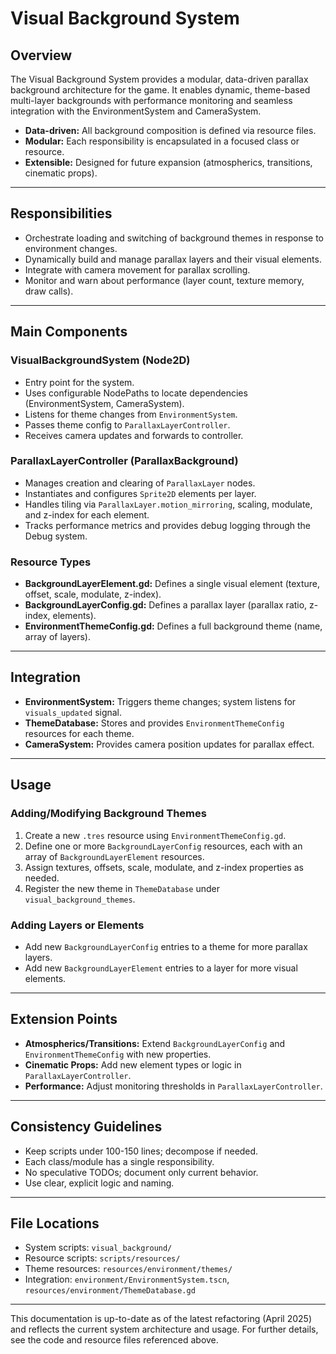 # Visual Background System

## Overview

The Visual Background System provides a modular, data-driven parallax background architecture for the game. It enables dynamic, theme-based multi-layer backgrounds with performance monitoring and seamless integration with the EnvironmentSystem and CameraSystem.

- **Data-driven:** All background composition is defined via resource files.
- **Modular:** Each responsibility is encapsulated in a focused class or resource.
- **Extensible:** Designed for future expansion (atmospherics, transitions, cinematic props).

---

## Responsibilities

- Orchestrate loading and switching of background themes in response to environment changes.
- Dynamically build and manage parallax layers and their visual elements.
- Integrate with camera movement for parallax scrolling.
- Monitor and warn about performance (layer count, texture memory, draw calls).

---

## Main Components

### VisualBackgroundSystem (Node2D)
- Entry point for the system.
- Uses configurable NodePaths to locate dependencies (EnvironmentSystem, CameraSystem).
- Listens for theme changes from `EnvironmentSystem`.
- Passes theme config to `ParallaxLayerController`.
- Receives camera updates and forwards to controller.

### ParallaxLayerController (ParallaxBackground)
- Manages creation and clearing of `ParallaxLayer` nodes.
- Instantiates and configures `Sprite2D` elements per layer.
- Handles tiling via `ParallaxLayer.motion_mirroring`, scaling, modulate, and z-index for each element.
- Tracks performance metrics and provides debug logging through the Debug system.

### Resource Types
- **BackgroundLayerElement.gd:** Defines a single visual element (texture, offset, scale, modulate, z-index).
- **BackgroundLayerConfig.gd:** Defines a parallax layer (parallax ratio, z-index, elements).
- **EnvironmentThemeConfig.gd:** Defines a full background theme (name, array of layers).

---

## Integration

- **EnvironmentSystem:** Triggers theme changes; system listens for `visuals_updated` signal.
- **ThemeDatabase:** Stores and provides `EnvironmentThemeConfig` resources for each theme.
- **CameraSystem:** Provides camera position updates for parallax effect.

---

## Usage

### Adding/Modifying Background Themes

1. Create a new `.tres` resource using `EnvironmentThemeConfig.gd`.
2. Define one or more `BackgroundLayerConfig` resources, each with an array of `BackgroundLayerElement` resources.
3. Assign textures, offsets, scale, modulate, and z-index properties as needed.
4. Register the new theme in `ThemeDatabase` under `visual_background_themes`.

### Adding Layers or Elements

- Add new `BackgroundLayerConfig` entries to a theme for more parallax layers.
- Add new `BackgroundLayerElement` entries to a layer for more visual elements.

---

## Extension Points

- **Atmospherics/Transitions:** Extend `BackgroundLayerConfig` and `EnvironmentThemeConfig` with new properties.
- **Cinematic Props:** Add new element types or logic in `ParallaxLayerController`.
- **Performance:** Adjust monitoring thresholds in `ParallaxLayerController`.

---

## Consistency Guidelines

- Keep scripts under 100-150 lines; decompose if needed.
- Each class/module has a single responsibility.
- No speculative TODOs; document only current behavior.
- Use clear, explicit logic and naming.

---

## File Locations

- System scripts: `visual_background/`
- Resource scripts: `scripts/resources/`
- Theme resources: `resources/environment/themes/`
- Integration: `environment/EnvironmentSystem.tscn`, `resources/environment/ThemeDatabase.gd`

---

This documentation is up-to-date as of the latest refactoring (April 2025) and reflects the current system architecture and usage. For further details, see the code and resource files referenced above.
